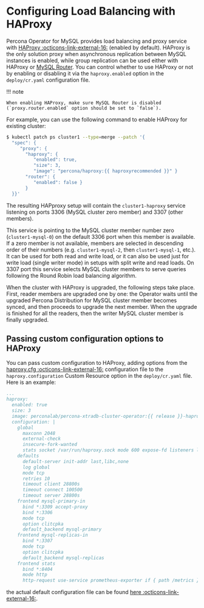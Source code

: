 # Configuring Load Balancing with HAProxy

Percona Operator for MySQL provides load balancing and proxy service with
[HAProxy :octicons-link-external-16:](https://haproxy.org) (enabled by default). HAProxy is the only
solution proxy when asynchronous replication between MySQL instances is enabled,
while group replication can be used either with HAProxy or [MySQL Router](router-conf.md).
You can control whether to use HAProxy or not by enabling or disabling it via
the `haproxy.enabled` option in the `deploy/cr.yaml` configuration file.

!!! note

    When enabling HAProxy, make sure MySQL Router is disabled
    (`proxy.router.enabled` option should be set to `false`).

For example, you can use the following command to enable HAProxy for existing
cluster:

```{.bash data-prompt="$"}
$ kubectl patch ps cluster1 --type=merge --patch '{
  "spec": {
     "proxy": {
       "haproxy": {
          "enabled": true,
          "size": 3,
          "image": "percona/haproxy:{{ haproxyrecommended }}" }
       "router": {
          "enabled": false }
       }
  }}'
```

The resulting HAPproxy setup will contain the `cluster1-haproxy` service
listening on ports 3306 (MySQL cluster zero member) and 3307 (other members).

This service is pointing to the MySQL cluster member number zero
(`cluster1-mysql-0`) on the default 3306 port when this member is available. If
a zero member is not available, members are selected in descending order of
their numbers (e.g. `cluster1-mysql-2`, then `cluster1-mysql-1`, etc.). It can
be used for both read and write load, or it can also be used just for write load
(single writer mode) in setups with split write and read loads. On 3307 port
this service selects MySQL cluster members to serve queries following the Round
Robin load balancing algorithm. 

When the cluster with HAProxy is upgraded, the following steps
take place. First, reader members are upgraded one by one: the Operator waits
until the upgraded Percona Distribution for MySQL cluster member becomes synced,
and then proceeds to upgrade the next member. When the upgrade is finished for
all the readers, then the writer MySQL cluster member is finally upgraded.

## Passing custom configuration options to HAProxy

You can pass custom configuration to HAProxy, adding options from the
[haproxy.cfg :octicons-link-external-16:](https://www.haproxy.com/blog/the-four-essential-sections-of-an-haproxy-configuration/)
configuration file to the  `haproxy.configuration` Custom Resource option in
the `deploy/cr.yaml` file. Here is an example:

```yaml
...
haproxy:
  enabled: true
  size: 3
  image: perconalab/percona-xtradb-cluster-operator:{{ release }}-haproxy
  configuration: |
    global
      maxconn 2048
      external-check
      insecure-fork-wanted
      stats socket /var/run/haproxy.sock mode 600 expose-fd listeners level admin
    defaults
      default-server init-addr last,libc,none
      log global
      mode tcp
      retries 10
      timeout client 28800s
      timeout connect 100500
      timeout server 28800s
    frontend mysql-primary-in
      bind *:3309 accept-proxy
      bind *:3306
      mode tcp
      option clitcpka
      default_backend mysql-primary
    frontend mysql-replicas-in
      bind *:3307
      mode tcp
      option clitcpka
      default_backend mysql-replicas
    frontend stats
      bind *:8404
      mode http
      http-request use-service prometheus-exporter if { path /metrics }
```

the actual default configuration file can be found [here :octicons-link-external-16:](https://github.com/percona/percona-server-mysql-operator/blob/main/build/haproxy-global.cfg).


